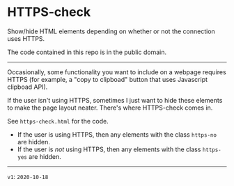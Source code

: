 # HTTPS-check
Show/hide HTML elements depending on whether or not the connection uses HTTPS.

The code contained in this repo is in the public domain.

--------

Occasionally, some functionality you want to include on a webpage requires HTTPS (for example, a "copy to clipboad" button that uses Javascript clipboad API). 

If the user isn't using HTTPS, sometimes I just want to hide these elements to make the page layout neater. There's where HTTPS-check comes in.

See `https-check.html` for the code.

* If the user is using HTTPS, then any elements with the class `https-no` are hidden.  
* If the user is _not_ using HTTPS, then any elements with the class `https-yes` are hidden.


----

 `v1`: `2020-10-18`


